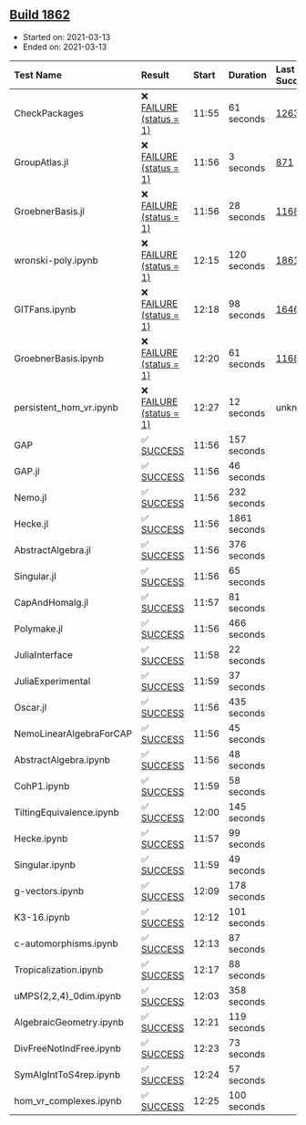 ## [Build 1862](https://oscarci.mathematik.uni-kl.de/job/oscar-stable/1862/)

* Started on: 2021-03-13
* Ended on: 2021-03-13

| Test Name    | Result | Start | Duration | Last Success | First Failure |
|:-------------|:-------|:------|:---------|:-------------|:--------------|
| CheckPackages | ❌ [FAILURE (status = 1)](https://oscarci.mathematik.uni-kl.de/job/oscar-stable/1862/artifact/logs/build-1862/CheckPackages.log) | 11:55 | 61 seconds | [1263](https://oscarci.mathematik.uni-kl.de/job/oscar-stable/1263/) | [1264](https://oscarci.mathematik.uni-kl.de/job/oscar-stable/1264/) |
| GroupAtlas.jl | ❌ [FAILURE (status = 1)](https://oscarci.mathematik.uni-kl.de/job/oscar-stable/1862/artifact/logs/build-1862/GroupAtlas.jl.log) | 11:56 | 3 seconds | [871](https://oscarci.mathematik.uni-kl.de/job/oscar-stable/871/) | [872](https://oscarci.mathematik.uni-kl.de/job/oscar-stable/872/) |
| GroebnerBasis.jl | ❌ [FAILURE (status = 1)](https://oscarci.mathematik.uni-kl.de/job/oscar-stable/1862/artifact/logs/build-1862/GroebnerBasis.jl.log) | 11:56 | 28 seconds | [1168](https://oscarci.mathematik.uni-kl.de/job/oscar-stable/1168/) | [1169](https://oscarci.mathematik.uni-kl.de/job/oscar-stable/1169/) |
| wronski-poly.ipynb | ❌ [FAILURE (status = 1)](https://oscarci.mathematik.uni-kl.de/job/oscar-stable/1862/artifact/logs/build-1862/wronski-poly.ipynb.log) | 12:15 | 120 seconds | [1861](https://oscarci.mathematik.uni-kl.de/job/oscar-stable/1861/) | [1862](https://oscarci.mathematik.uni-kl.de/job/oscar-stable/1862/) |
| GITFans.ipynb | ❌ [FAILURE (status = 1)](https://oscarci.mathematik.uni-kl.de/job/oscar-stable/1862/artifact/logs/build-1862/GITFans.ipynb.log) | 12:18 | 98 seconds | [1646](https://oscarci.mathematik.uni-kl.de/job/oscar-stable/1646/) | [1647](https://oscarci.mathematik.uni-kl.de/job/oscar-stable/1647/) |
| GroebnerBasis.ipynb | ❌ [FAILURE (status = 1)](https://oscarci.mathematik.uni-kl.de/job/oscar-stable/1862/artifact/logs/build-1862/GroebnerBasis.ipynb.log) | 12:20 | 61 seconds | [1168](https://oscarci.mathematik.uni-kl.de/job/oscar-stable/1168/) | [1169](https://oscarci.mathematik.uni-kl.de/job/oscar-stable/1169/) |
| persistent_hom_vr.ipynb | ❌ [FAILURE (status = 1)](https://oscarci.mathematik.uni-kl.de/job/oscar-stable/1862/artifact/logs/build-1862/persistent_hom_vr.ipynb.log) | 12:27 | 12 seconds | unknown | unknown |
| GAP | ✅ [SUCCESS](https://oscarci.mathematik.uni-kl.de/job/oscar-stable/1862/artifact/logs/build-1862/GAP.log) | 11:56 | 157 seconds |  |  |
| GAP.jl | ✅ [SUCCESS](https://oscarci.mathematik.uni-kl.de/job/oscar-stable/1862/artifact/logs/build-1862/GAP.jl.log) | 11:56 | 46 seconds |  |  |
| Nemo.jl | ✅ [SUCCESS](https://oscarci.mathematik.uni-kl.de/job/oscar-stable/1862/artifact/logs/build-1862/Nemo.jl.log) | 11:56 | 232 seconds |  |  |
| Hecke.jl | ✅ [SUCCESS](https://oscarci.mathematik.uni-kl.de/job/oscar-stable/1862/artifact/logs/build-1862/Hecke.jl.log) | 11:56 | 1861 seconds |  |  |
| AbstractAlgebra.jl | ✅ [SUCCESS](https://oscarci.mathematik.uni-kl.de/job/oscar-stable/1862/artifact/logs/build-1862/AbstractAlgebra.jl.log) | 11:56 | 376 seconds |  |  |
| Singular.jl | ✅ [SUCCESS](https://oscarci.mathematik.uni-kl.de/job/oscar-stable/1862/artifact/logs/build-1862/Singular.jl.log) | 11:56 | 65 seconds |  |  |
| CapAndHomalg.jl | ✅ [SUCCESS](https://oscarci.mathematik.uni-kl.de/job/oscar-stable/1862/artifact/logs/build-1862/CapAndHomalg.jl.log) | 11:57 | 81 seconds |  |  |
| Polymake.jl | ✅ [SUCCESS](https://oscarci.mathematik.uni-kl.de/job/oscar-stable/1862/artifact/logs/build-1862/Polymake.jl.log) | 11:56 | 466 seconds |  |  |
| JuliaInterface | ✅ [SUCCESS](https://oscarci.mathematik.uni-kl.de/job/oscar-stable/1862/artifact/logs/build-1862/JuliaInterface.log) | 11:58 | 22 seconds |  |  |
| JuliaExperimental | ✅ [SUCCESS](https://oscarci.mathematik.uni-kl.de/job/oscar-stable/1862/artifact/logs/build-1862/JuliaExperimental.log) | 11:59 | 37 seconds |  |  |
| Oscar.jl | ✅ [SUCCESS](https://oscarci.mathematik.uni-kl.de/job/oscar-stable/1862/artifact/logs/build-1862/Oscar.jl.log) | 11:56 | 435 seconds |  |  |
| NemoLinearAlgebraForCAP | ✅ [SUCCESS](https://oscarci.mathematik.uni-kl.de/job/oscar-stable/1862/artifact/logs/build-1862/NemoLinearAlgebraForCAP.log) | 11:56 | 45 seconds |  |  |
| AbstractAlgebra.ipynb | ✅ [SUCCESS](https://oscarci.mathematik.uni-kl.de/job/oscar-stable/1862/artifact/logs/build-1862/AbstractAlgebra.ipynb.log) | 11:56 | 48 seconds |  |  |
| CohP1.ipynb | ✅ [SUCCESS](https://oscarci.mathematik.uni-kl.de/job/oscar-stable/1862/artifact/logs/build-1862/CohP1.ipynb.log) | 11:59 | 58 seconds |  |  |
| TiltingEquivalence.ipynb | ✅ [SUCCESS](https://oscarci.mathematik.uni-kl.de/job/oscar-stable/1862/artifact/logs/build-1862/TiltingEquivalence.ipynb.log) | 12:00 | 145 seconds |  |  |
| Hecke.ipynb | ✅ [SUCCESS](https://oscarci.mathematik.uni-kl.de/job/oscar-stable/1862/artifact/logs/build-1862/Hecke.ipynb.log) | 11:57 | 99 seconds |  |  |
| Singular.ipynb | ✅ [SUCCESS](https://oscarci.mathematik.uni-kl.de/job/oscar-stable/1862/artifact/logs/build-1862/Singular.ipynb.log) | 11:59 | 49 seconds |  |  |
| g-vectors.ipynb | ✅ [SUCCESS](https://oscarci.mathematik.uni-kl.de/job/oscar-stable/1862/artifact/logs/build-1862/g-vectors.ipynb.log) | 12:09 | 178 seconds |  |  |
| K3-16.ipynb | ✅ [SUCCESS](https://oscarci.mathematik.uni-kl.de/job/oscar-stable/1862/artifact/logs/build-1862/K3-16.ipynb.log) | 12:12 | 101 seconds |  |  |
| c-automorphisms.ipynb | ✅ [SUCCESS](https://oscarci.mathematik.uni-kl.de/job/oscar-stable/1862/artifact/logs/build-1862/c-automorphisms.ipynb.log) | 12:13 | 87 seconds |  |  |
| Tropicalization.ipynb | ✅ [SUCCESS](https://oscarci.mathematik.uni-kl.de/job/oscar-stable/1862/artifact/logs/build-1862/Tropicalization.ipynb.log) | 12:17 | 88 seconds |  |  |
| uMPS(2,2,4)_0dim.ipynb | ✅ [SUCCESS](https://oscarci.mathematik.uni-kl.de/job/oscar-stable/1862/artifact/logs/build-1862/uMPS-2-2-4-_0dim.ipynb.log) | 12:03 | 358 seconds |  |  |
| AlgebraicGeometry.ipynb | ✅ [SUCCESS](https://oscarci.mathematik.uni-kl.de/job/oscar-stable/1862/artifact/logs/build-1862/AlgebraicGeometry.ipynb.log) | 12:21 | 119 seconds |  |  |
| DivFreeNotIndFree.ipynb | ✅ [SUCCESS](https://oscarci.mathematik.uni-kl.de/job/oscar-stable/1862/artifact/logs/build-1862/DivFreeNotIndFree.ipynb.log) | 12:23 | 73 seconds |  |  |
| SymAlgIntToS4rep.ipynb | ✅ [SUCCESS](https://oscarci.mathematik.uni-kl.de/job/oscar-stable/1862/artifact/logs/build-1862/SymAlgIntToS4rep.ipynb.log) | 12:24 | 57 seconds |  |  |
| hom_vr_complexes.ipynb | ✅ [SUCCESS](https://oscarci.mathematik.uni-kl.de/job/oscar-stable/1862/artifact/logs/build-1862/hom_vr_complexes.ipynb.log) | 12:25 | 100 seconds |  |  |
